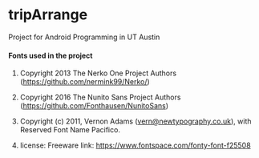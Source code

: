 # tripArrange

Project for Android Programming in UT Austin



#### Fonts used in the project

1. Copyright 2013 The Nerko One Project Authors (https://github.com/nermink99/Nerko/)

2. Copyright 2016 The Nunito Sans Project Authors (https://github.com/Fonthausen/NunitoSans)

3. Copyright (c) 2011, Vernon Adams (vern@newtypography.co.uk),
   with Reserved Font Name Pacifico.

4. license: Freeware
   link: https://www.fontspace.com/fonty-font-f25508
